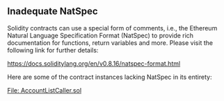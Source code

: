## Inadequate NatSpec
Solidity contracts can use a special form of comments, i.e., the Ethereum Natural Language Specification Format (NatSpec) to provide rich documentation for functions, return variables and more. Please visit the following link for further details:

https://docs.soliditylang.org/en/v0.8.16/natspec-format.html

Here are some of the contract instances lacking NatSpec in its entirety:

[File: AccountListCaller.sol](https://github.com/prepo-io/prepo-monorepo/blob/feat/2022-12-prepo/packages/prepo-shared-contracts/contracts/AccountListCaller.sol)